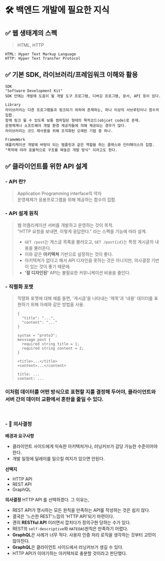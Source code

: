 # **🛠 백엔드 개발에 필요한 지식**

## **✅ 웹 생태계의 스펙**
> HTML, HTTP
```
HTML: Hyper Text Markup Language
HTTP: Hyper Text Transfer Protocol
```
## **✅ 기본 SDK, 라이브러리/프레임워크 이해와 활용**
```
SDK 
"Software Development Kit"
SDK 안에는 개발에 도움이 될 개발 도구 프로그램, 디버깅 프로그램, 문서, API 등이 있다.

Library 
라이브러리는 다른 프로그램들과 링크되기 위하여 존재하는, 하나 이상의 서브루틴이나 함수의 집합.
함께 링크 될 수 있도록 보통 컴파일된 형태의 목적코드(objcet code)로 존재.
운영체계나 소프트웨어 개발 환경 제공자들에 의해 제공되는 경우가 많다.
라이브러리는 코드 재사용을 위해 조직화된 오래된 기법 중 하나.

FrameWork
애플리케이션 개발에 바탕이 되는 템플릿과 같은 역할을 하는 클래스와 인터페이스의 집합.
"목적에 따라 효율적으로 구조를 짜놓은 개발 방식" 이라고도 한다.
```

## **✅ 클라이언트를 위한 API 설계**
### **- API 란?**
> Application Programming interface의 약자  
> 운영체제가 응용프로그램을 위해 제공하는 함수의 집합.

### **- API 설계 원칙**
> 웹 어플리케이션 서버를 개발하고 운영하는 것이 목적.  
> "HTTP 요청을 보내면, 이렇게 응답한다." 라는 스펙을 기능에 따라 설계.  
> * ```GET /post```는 게스글 목록을 불러오고, ```GET /post{id}```는 특정 게시글의 내용을 불러온다.
> * 이와 같은 **아키텍쳐** 기반으로 설정하는 것이 좋다.
> * 아키텍쳐가 없다고 해서 API 디자인을 못하는 것은 아니지만, 의사결정 기반이 있는 것이 좋기 때문에.
> * **'잘 디자인된'** API는 불필요한 커뮤니케이션 비용을 줄인다.  

### **- 직렬화 포멧**
> 직렬화 포맷에 대해 예를 들면, '게시글'을 나타내는 '제목'과 '내용' 데이터를 표현하기 위해 아래와 같은 방법을 사용.
> ```
> {
>   "title": "...",
>   "content": "..."
> }
> ```
> ```
> systax = "proto3";
> messsage post {
>   required string title = 1;
>   required string content = 2;
> }
> ```
> ```
> <title>...</title>
> <content>...</content>
> ```
> ```
> title: ...
> content: ...
> ```

### **이처럼 데이터를 어떤 방식으로 표현할 지를 결정해 두어야, 클라이언트와 서버 간의 데이터 교환에서 혼란을 줄일 수 있다.**
<br>

### **- 🧐 의사결정**

**배경과 요구사항**
* 클라이언트 사이드에게 익숙한 아키텍처거나, 러닝커브가 감당 가능한 수준이어야 한다.
* 개발 일정에 딜레이를 일으킬 여지가 있으면 안된다.

**선택지**
* HTTP API
* REST API
* GraphQL

**의사결정**
HTTP API 를 선택하겠다. 그 이유는,
* REST API가 명시하는 모든 원칙을 만족하는 API를 작성하는 것은 쉽지 않다.
* 결국은 '느슨한 REST'느낌의 'HTTP API'되기 마련이다.
* 괜히 **RESTful API** 이러면서 깝치다가 정의구현 당하는 수가 있다.
* REST의 ```self-descriptive```와 ```HATEOAS```원칙은 만족하기 어렵다.
* **GraphQL**은 사례가 너무 적다. 사용자 인증 처리 로직을 생각하는 것부터 고민이 많아진다.
* **GraphQL**은 클라이언트 사이드에서 러닝커브가 생길 수 있다.
* HTTP API가 이야기하는 아키텍처로 충분할 것이라고 판단했다.


